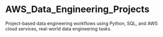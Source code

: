 # AWS_Data_Engineering_Projects
Project-based data engineering workflows using Python, SQL, and AWS cloud services, real-world data engineering tasks.
